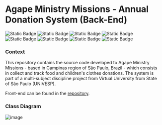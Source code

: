 # Agape Ministry Missions - Annual Donation System (Back-End)
![Static Badge](https://img.shields.io/badge/Java-17-yellow)
![Static Badge](https://img.shields.io/badge/JUnit-5-yellow)
![Static Badge](https://img.shields.io/badge/PostgreSQL-17-blue)
![Static Badge](https://img.shields.io/badge/Kotlin-1.9.25-blue)
![Static Badge](https://img.shields.io/badge/Spring-3.4.3-green)
![Static Badge](https://img.shields.io/badge/Spring-Web-green)
![Static Badge](https://img.shields.io/badge/Spring-Secutiry-green)
![Static Badge](https://img.shields.io/badge/Spring-JPA-green)


### Context
This repository contains the source code developed to Agape Ministry Missions - based in Campinas region of São Paulo, Brazil - which consists in collect and track food and children's clothes donations.
The system is part of a multi-subject discipline project from Virtual University from State of São Paulo (UNIVESP).

Front-end can be found in the [repository](https://github.com/juliocesargama/natalAgape-frontEnd).

### Class Diagram
![image](https://github.com/user-attachments/assets/0ed70d9b-53bd-46dd-8620-0b4886ac5831)
